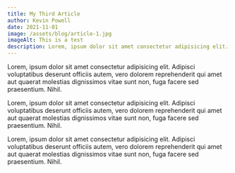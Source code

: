 ```yaml
---
title: My Third Article
author: Kevin Powell
date: 2021-11-01
image: /assets/blog/article-1.jpg
imageAlt: This is a test
description: Lorem, ipsum dolor sit amet consectetur adipisicing elit. Adipisci voluptatibus deserunt officiis autem, vero dolorem reprehenderit qui amet aut quaerat molestias dignissimos vitae sunt non, fuga facere sed praesentium. Nihil.
---
```


Lorem, ipsum dolor sit amet consectetur adipisicing elit. Adipisci voluptatibus deserunt officiis autem, vero dolorem reprehenderit qui amet aut quaerat molestias dignissimos vitae sunt non, fuga facere sed praesentium. Nihil.

Lorem, ipsum dolor sit amet consectetur adipisicing elit. Adipisci voluptatibus deserunt officiis autem, vero dolorem reprehenderit qui amet aut quaerat molestias dignissimos vitae sunt non, fuga facere sed praesentium. Nihil.

Lorem, ipsum dolor sit amet consectetur adipisicing elit. Adipisci voluptatibus deserunt officiis autem, vero dolorem reprehenderit qui amet aut quaerat molestias dignissimos vitae sunt non, fuga facere sed praesentium. Nihil.